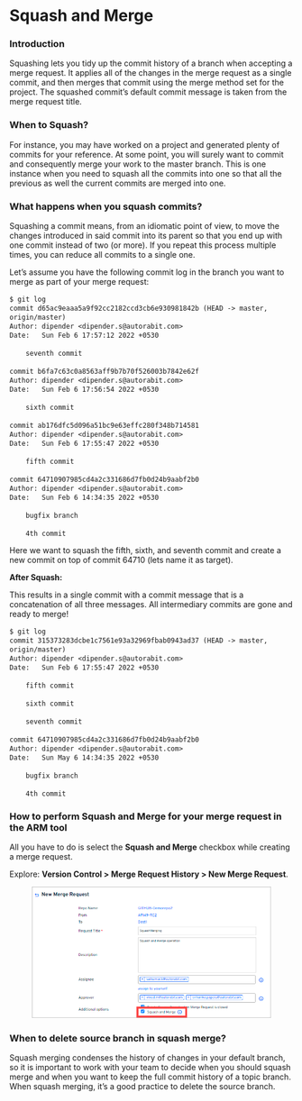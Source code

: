 # Squash and Merge

### Introduction <a href="#introduction" id="introduction"></a>

Squashing lets you tidy up the commit history of a branch when accepting a merge request. It applies all of the changes in the merge request as a single commit, and then merges that commit using the merge method set for the project. The squashed commit’s default commit message is taken from the merge request title.

### When to Squash? <a href="#when-to-squash" id="when-to-squash"></a>

For instance, you may have worked on a project and generated plenty of commits for your reference. At some point, you will surely want to commit and consequently merge your work to the master branch. This is one instance when you need to squash all the commits into one so that all the previous as well the current commits are merged into one.

### What happens when you squash commits? <a href="#what-happens-when-you-squash-commits" id="what-happens-when-you-squash-commits"></a>

Squashing a commit means, from an idiomatic point of view, to move the changes introduced in said commit into its parent so that you end up with one commit instead of two (or more). If you repeat this process multiple times, you can reduce all commits to a single one.

Let’s assume you have the following commit log in the branch you want to merge as part of your merge request:

```
$ git log
commit d65ac9eaaa5a9f92cc2182ccd3cb6e930981842b (HEAD -> master, origin/master)
Author: dipender <dipender.s@autorabit.com>
Date:   Sun Feb 6 17:57:12 2022 +0530

    seventh commit

commit b6fa7c63c0a8563aff9b7b70f526003b7842e62f
Author: dipender <dipender.s@autorabit.com>
Date:   Sun Feb 6 17:56:54 2022 +0530

    sixth commit

commit ab176dfc5d096a51bc9e63effc280f348b714581
Author: dipender <dipender.s@autorabit.com>
Date:   Sun Feb 6 17:55:47 2022 +0530

    fifth commit

commit 64710907985cd4a2c331686d7fb0d24b9aabf2b0
Author: dipender <dipender.s@autorabit.com>
Date:   Sun Feb 6 14:34:35 2022 +0530

    bugfix branch

    4th commit
```

Here we want to squash the fifth, sixth, and seventh commit and create a new commit on top of commit 64710 (lets name it as target).

**After Squash:**

This results in a single commit with a commit message that is a concatenation of all three messages. All intermediary commits are gone and ready to merge!

```
$ git log
commit 315373283dcbe1c7561e93a32969fbab0943ad37 (HEAD -> master, origin/master)
Author: dipender <dipender.s@autorabit.com>
Date:   Sun Feb 6 17:55:47 2022 +0530

    fifth commit

    sixth commit

    seventh commit

commit 64710907985cd4a2c331686d7fb0d24b9aabf2b0
Author: dipender <dipender.s@autorabit.com>
Date:   Sun May 6 14:34:35 2022 +0530

    bugfix branch

    4th commit
```

### How to perform Squash and Merge for your merge request in the ARM tool <a href="#how-to-perform-squash-and-merge-for-your-merge-request-in-the-arm-tool" id="how-to-perform-squash-and-merge-for-your-merge-request-in-the-arm-tool"></a>

All you have to do is select the **Squash and Merge** checkbox while creating a merge request.

Explore: **Version Control > Merge Request History > New Merge Request**.

<figure><img src="../../../../../.gitbook/assets/image (79).png" alt="" width="563"><figcaption></figcaption></figure>

### When to delete source branch in squash merge? <a href="#when-to-delete-source-branch-in-squash-merge" id="when-to-delete-source-branch-in-squash-merge"></a>

Squash merging condenses the history of changes in your default branch, so it is important to work with your team to decide when you should squash merge and when you want to keep the full commit history of a topic branch. When squash merging, it’s a good practice to delete the source branch.
